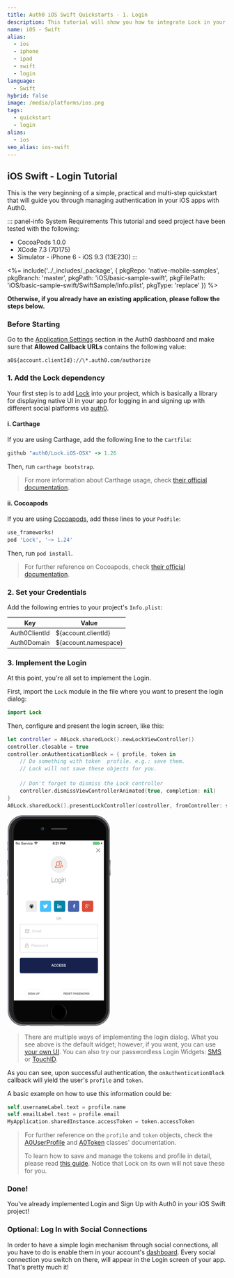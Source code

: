 ```yaml
---
title: Auth0 iOS Swift Quickstarts - 1. Login
description: This tutorial will show you how to integrate Lock in your iOS Swift project in order to present a login screen.
name: iOS - Swift
alias:
  - ios
  - iphone
  - ipad
  - swift
  - login
language:
  - Swift
hybrid: false
image: /media/platforms/ios.png
tags:
  - quickstart
  - login
alias:
  - ios
seo_alias: ios-swift
---
```


## iOS Swift - Login Tutorial

This is the very beginning of a simple, practical and multi-step quickstart that will guide you through managing authentication in your iOS apps with Auth0.

::: panel-info System Requirements
This tutorial and seed project have been tested with the following:

* CocoaPods 1.0.0
* XCode 7.3 (7D175)
* Simulator - iPhone 6 - iOS 9.3 (13E230)
  :::

<%= include('../_includes/_package', {
  pkgRepo: 'native-mobile-samples',
  pkgBranch: 'master',
  pkgPath: 'iOS/basic-sample-swift',
  pkgFilePath: 'iOS/basic-sample-swift/SwiftSample/Info.plist',
  pkgType: 'replace'
}) %>

**Otherwise, if you already have an existing application, please follow the steps below.**



### Before Starting

<div class="setup-callback">
<p>Go to the <a href="${uiAppSettingsURL}">Application Settings</a> section in the Auth0 dashboard and make sure that <b>Allowed Callback URLs</b> contains the following value:</p>

<pre><code>a0${account.clientId}://\*.auth0.com/authorize</pre></code>
</div>

### 1. Add the Lock dependency

Your first step is to add [Lock](https://github.com/auth0/Lock.iOS-OSX) into your project, which is basically a library for displaying native UI in your app for logging in and signing up with different social platforms via [auth0](https://auth0.com/).

#### i. Carthage

If you are using Carthage, add the following line to the `Cartfile`:

```ruby
github "auth0/Lock.iOS-OSX" -> 1.26
```

Then, run `carthage bootstrap`.

> For more information about Carthage usage, check [their official documentation](https://github.com/Carthage/Carthage#if-youre-building-for-ios-tvos-or-watchos).

#### ii. Cocoapods

If you are using [Cocoapods](https://cocoapods.org/), add these lines to your `Podfile`:

```ruby
use_frameworks!
pod 'Lock', '~> 1.24'
```

Then, run `pod install`.

> For further reference on Cocoapods, check [their official documentation](http://guides.cocoapods.org/using/getting-started.html).

### 2. Set your Credentials

Add the following entries to your project's `Info.plist`:

<table class="table">
  <thead>
    <tr>
      <th>Key</th>
      <th>Value</th>
    </tr>
  </thead>
  <tr>
    <td>Auth0ClientId</td>
    <td>${account.clientId}</td>
  </tr>
  <tr>
    <td>Auth0Domain</td>
    <td>${account.namespace}</td>
  </tr>
</table>

### 3. Implement the Login

At this point, you're all set to implement the Login. 

First, import the `Lock` module in the file where you want to present the login dialog:

```swift
import Lock
```

Then, configure and present the login screen, like this:

```swift
let controller = A0Lock.sharedLock().newLockViewController()
controller.closable = true
controller.onAuthenticationBlock = { profile, token in
    // Do something with token  profile. e.g.: save them.
    // Lock will not save these objects for you.

    // Don't forget to dismiss the Lock controller
    controller.dismissViewControllerAnimated(true, completion: nil)
}
A0Lock.sharedLock().presentLockController(controller, fromController: self)
```

[![Lock.png](/media/articles/native-platforms/ios-swift/Lock-Widget-Screenshot.png)](https://auth0.com)

> There are multiple ways of implementing the login dialog. What you see above is the default widget; however, if you want, you can use [your own UI](/libraries/lock-ios/use-your-own-ui).
> You can also try our passwordless Login Widgets: [SMS](/libraries/lock-ios#sms) or [TouchID](/libraries/lock-ios#touchid).

As you can see, upon successful authentication, the `onAuthenticationBlock` callback will yield the user's `profile` and `token`.

A basic example on how to use this information could be:

```swift
self.usernameLabel.text = profile.name
self.emailLabel.text = profile.email
MyApplication.sharedInstance.accessToken = token.accessToken
```

> For further reference on the `profile` and `token` objects, check the [A0UserProfile](https://github.com/auth0/Lock.iOS-OSX/blob/master/Pod/Classes/Core/A0UserProfile.h) and [A0Token](https://github.com/auth0/Lock.iOS-OSX/blob/master/Pod/Classes/Core/A0Token.h) classes' documentation.
>
> To learn how to save and manage the tokens and profile in detail, please read [this guide](/libraries/lock-ios/save-and-refresh-jwt-tokens). Notice that Lock on its own will not save these for you.



### Done!

You've already implemented Login and Sign Up with Auth0 in your iOS Swift project!



### Optional: Log In with Social Connections

In order to have a simple login mechanism through social connections, all you have to do is enable them in your account's [dashboard](${uiURL}/#/connections/social). Every social connection you switch on there, will appear in the Login screen of your app. That's pretty much it!
